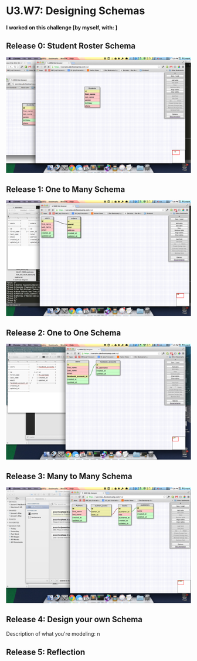 # U3.W7: Designing Schemas


#### I worked on this challenge [by myself, with: ]


## Release 0: Student Roster Schema
<img src="../imgs/challenge_2/students.png">


## Release 1: One to Many Schema
<img src="../imgs/challenge_2/users_orders.png">


## Release 2: One to One Schema
<img src="../imgs/challenge_2/facebook.png">


## Release 3: Many to Many Schema
<img src="../imgs/challenge_2/author_book_pub.png">


## Release 4: Design your own Schema
Description of what you're modeling: 
n
<!-- display your one-to-one image inline here -->
<!-- display your many-to-many image inline here -->

## Release 5: Reflection
